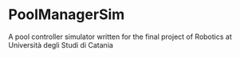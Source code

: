 # PoolManagerSim
A pool controller simulator written for the final project of Robotics at Università degli Studi di Catania
